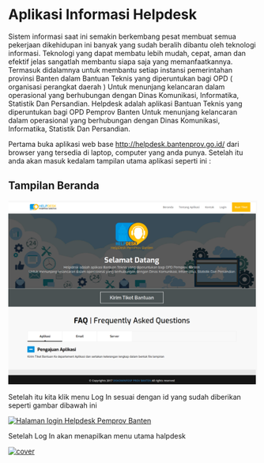 # Aplikasi Informasi Helpdesk


Sistem informasi saat ini semakin berkembang pesat membuat semua pekerjaan dikehidupan ini banyak yang sudah beralih dibantu oleh teknologi informasi. Teknologi yang dapat membatu lebih mudah, cepat, aman dan efektif jelas sangatlah membantu siapa saja yang memanfaatkannya. Termasuk didalamnya untuk membantu setiap instansi pemerintahan provinsi Banten dalam Bantuan Teknis yang diperuntukan bagi
OPD ( organisasi perangkat daerah ) Untuk menunjang kelancaran dalam operasional yang berhubungan dengan Dinas Komunikasi, Informatika, Statistik Dan Persandian.
Helpdesk adalah aplikasi Bantuan Teknis yang diperuntukan bagi OPD Pemprov Banten 
Untuk menunjang kelancaran dalam operasional yang berhubungan dengan Dinas Komunikasi, Informatika, Statistik Dan Persandian.

Pertama buka aplikasi web base http://helpdesk.bantenprov.go.id/ dari browser yang tersedia di laptop, computer  yang anda punya. Setelah itu anda akan masuk kedalam tampilan utama aplikasi seperti ini :

## Tampilan Beranda

[![Beranda Helpdesk Pemprov Banten](../images/helpdesk-pemprov-banten-beranda.png)](../images/helpdesk-pemprov-banten-beranda.png)

Setelah itu kita klik menu Log In sesuai dengan id yang sudah diberikan seperti gambar dibawah ini 

[![Halaman login Helpdesk Pemprov Banten](http://img.bangunbanten.com/helpdesk/helpdesk-pemprov-banten-login.png)](http://img.bangunbanten.com/helpdesk/helpdesk-pemprov-banten-login.png)

Setelah Log In akan menapilkan menu utama halpdesk

[![cover](http://img.bangunbanten.com/helpdesk/helpdesk-pemprov-banten-login.png)](http://img.bangunbanten.com/helpdesk/helpdesk-pemprov-banten-login.png)

